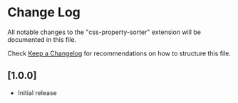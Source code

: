# Change Log

All notable changes to the "css-property-sorter" extension will be documented in this file.

Check [Keep a Changelog](http://keepachangelog.com/) for recommendations on how to structure this file.

## [1.0.0]

- Initial release
